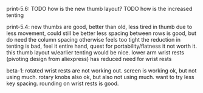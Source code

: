 print-5.6:
TODO how is the new thumb layout?
TODO how is the increased tenting


print-5.4:
new thumbs are good, better than old, less tired in thumb due to less movement, could still be better
less spacing between rows is good, but do need the column spacing otherwise feels too tight
the reduction in tenting is bad, feel it entire hand, quest for portability/flatness it not worth it.
this thumb layout w/earlier tenting would be nice.
lower arm wrist rests (pivoting design from aliexpress) has reduced need for wrist rests


beta-1: 
rotated wrist rests are not working out.
screen is working ok, but not using much.
rotary knobs also ok, but also not using much.
want to try less key spacing.
rounding on wrist rests is good.

